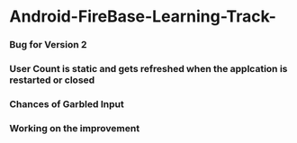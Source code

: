 # Android-FireBase-Learning-Track-
### Bug for Version 2
### User Count is static and gets refreshed when the applcation is restarted or closed
### Chances of Garbled Input
### Working on the improvement

